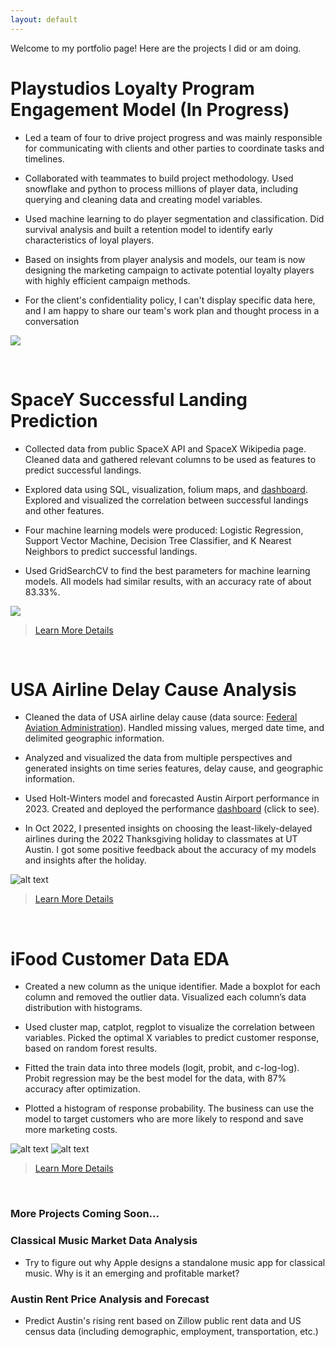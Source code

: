 ```yaml
---
layout: default
---
```


Welcome to my portfolio page! Here are the projects I did or am doing.

# Playstudios Loyalty Program Engagement Model (In Progress)

- Led a team of four to drive project progress and was mainly responsible for communicating with clients and other parties to coordinate tasks and timelines.

- Collaborated with teammates to build project methodology. Used snowflake and python to process millions of player data, including querying and cleaning data and creating model variables.

- Used machine learning to do player segmentation and classification. Did survival analysis and built a retention model to identify early characteristics of loyal players.

- Based on insights from player analysis and models, our team is now designing the marketing campaign to activate potential loyalty players with highly efficient campaign methods.

- For the client's confidentiality policy, I can't display specific data here, and I am happy to share our team's work plan and thought process in a conversation

![](/image/k_means.png)

<br/>

# SpaceY Successful Landing Prediction

- Collected data from public SpaceX API and SpaceX Wikipedia page. Cleaned data and gathered relevant columns to be used as features to predict successful landings.

- Explored data using SQL, visualization, folium maps, and [dashboard](https://space-y-dashboard.onrender.com/). Explored and visualized the correlation between successful landings and other features.

- Four machine learning models were produced: Logistic Regression, Support Vector Machine, Decision Tree Classifier, and K Nearest Neighbors to predict successful landings.

- Used GridSearchCV to find the best parameters for machine learning models. All models had similar results, with an accuracy rate of about 83.33%.

![](/image/space_y.png)

>[Learn More Details](https://github.com/Doravado/space_y/blob/main/image/ds-capstone-chongxinzhao.pdf)

<br/>

# USA Airline Delay Cause Analysis

- Cleaned the data of USA airline delay cause (data source: [Federal Aviation Administration](https://www.faa.gov/data_research)). Handled missing values, merged date time, and delimited geographic information.

- Analyzed and visualized the data from multiple perspectives and generated insights on time series features, delay cause, and geographic information.

- Used Holt-Winters model and forecasted Austin Airport performance in 2023. Created and deployed the performance [dashboard](https://austin-ariport-delay-cause-dashboard.onrender.com) (click to see).

- In Oct 2022, I presented insights on choosing the least-likely-delayed airlines during the 2022 Thanksgiving holiday to classmates at UT Austin. I got some positive feedback about the accuracy of my models and insights after the holiday.

![alt text](/image/dashboard2.png)

>[Learn More Details](https://github.com/Doravado/usa_airline_delay_cause)

<br/>

# iFood Customer Data EDA

- Created a new column as the unique identifier. Made a boxplot for each column and removed the outlier data. Visualized each column’s data distribution with histograms.

- Used cluster map, catplot, regplot to visualize the correlation between variables. Picked the optimal X variables to predict customer response, based on random forest results.

- Fitted the train data into three models (logit, probit, and c-log-log). Probit regression may be the best model for the data, with 87% accuracy after optimization.

- Plotted a histogram of response probability. The business can use the model to target customers who are more likely to respond and save more marketing costs.

![alt text](/image/confusion_matrix.png)
![alt text](/image/hist.png)

>[Learn More Details](https://github.com/Doravado/ifood_customer_data)

<br/>

### More Projects Coming Soon...
### Classical Music Market Data Analysis
- Try to figure out why Apple designs a standalone music app for classical music. Why is it an emerging and profitable market?
### Austin Rent Price Analysis and Forecast
- Predict Austin's rising rent based on Zillow public rent data and US census data (including demographic, employment, transportation, etc.)

